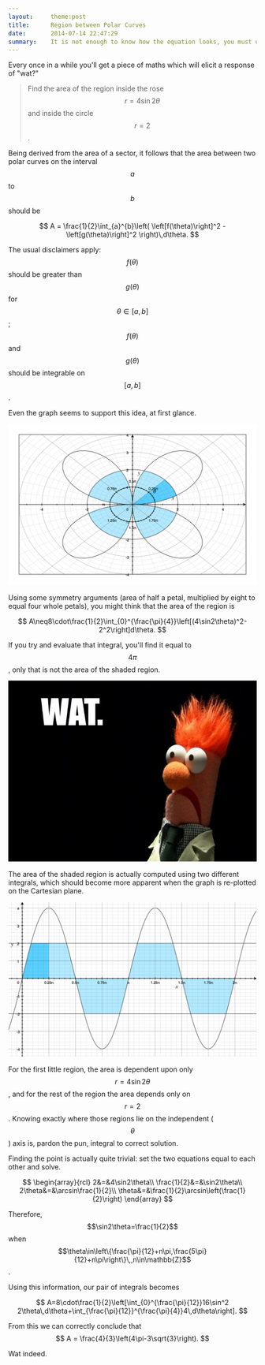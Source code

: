 ```yaml
---
layout:     theme:post
title:      Region between Polar Curves
date:       2014-07-14 22:47:29
summary:    It is not enough to know how the equation looks, you must understand how the graph itself is generated.
---
```


Every once in a while you'll get a piece of maths which will elicit a
response of "wat?"

> Find the area of the region inside the rose $$ r=4\sin2\theta $$ and
> inside the circle $$ r=2 $$.

<!--more-->

Being derived from the area of a sector, it follows that the area
between two polar curves on the interval $$a$$ to $$b$$ should be

$$ A = \frac{1}{2}\int_{a}^{b}\left( \left[f(\theta)\right]^2 -
\left[g(\theta)\right]^2 \right)\,d\theta. $$

The usual disclaimers apply: $$f(\theta)$$ should be greater than
$$g(\theta)$$ for $$\theta\in\left[a,b\right]$$; $$f(\theta)$$ and
$$g(\theta)$$
should be integrable on $$\left[a,b\right]$$.

Even the graph seems to support this idea, at first glance.

![polargraph](/content/2014/07/08/polargraph.png)

Using some symmetry arguments (area of half a petal, multiplied by eight
to equal four whole petals), you might think that the area of the region
is

$$
A\neq8\cdot\frac{1}{2}\int_{0}^{\frac{\pi}{4}}\left[(4\sin2\theta)^2-2^2\right]d\theta.
$$

If you try and evaluate that integral, you'll find it equal to $$4\pi$$,
only that is not the area of the shaded region.

![wat](/content/2014/07/08/wat.jpg)

The area of the shaded region is actually computed using two different
integrals, which should become more apparent when the graph is
re-plotted on the Cartesian plane.

![cartgraph](/content/2014/07/08/cartesiangraph.png)

For the first little region, the area is dependent upon only
$$r=4\sin2\theta$$, and for the rest of the region the area depends only
on $$r=2$$. Knowing exactly where those regions lie on the independent
($$\theta$$) axis is, pardon the pun, integral to correct solution.

Finding the point is actually quite trivial: set the two equations equal
to each other and solve.

$$ \begin{array}{rcl} 2&=&4\sin2\theta\\ \frac{1}{2}&=&\sin2\theta\\
2\theta&=&\arcsin\frac{1}{2}\\
\theta&=&\frac{1}{2}\arcsin\left(\frac{1}{2}\right) \end{array} $$

Therefore, $$\sin2\theta=\frac{1}{2}$$ when
$$\theta\in\left\{\frac{\pi}{12}+n\pi,\frac{5\pi}{12}+n\pi\right\}\,,n\in\mathbb{Z}$$.

Using this information, our pair of integrals becomes

$$ A=8\cdot\frac{1}{2}\left[\int_{0}^{\frac{\pi}{12}}16\sin^2
2\theta\,d\theta+\int_{\frac{\pi}{12}}^{\frac{\pi}{4}}4\,d\theta\right].
$$

From this we can correctly conclude that $$ A =
\frac{4}{3}\left(4\pi-3\sqrt{3}\right). $$

Wat indeed.

